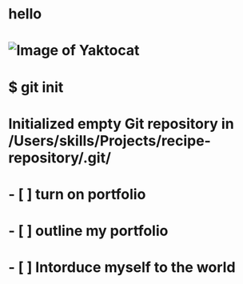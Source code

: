 # hello
# ![Image of Yaktocat](https://octodex.github.com/images/yaktocat.png)
# $ git init
# Initialized empty Git repository in /Users/skills/Projects/recipe-repository/.git/
# - [ ] turn on portfolio  
# - [ ] outline my portfolio
# - [ ] Intorduce myself to the world
